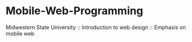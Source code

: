 Mobile-Web-Programming
======================

Midwestern State University :: Introduction to web design :: Emphasis on mobile web 

